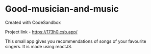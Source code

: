 # Good-musician-and-music
Created with CodeSandbox

Project link - https://173h0.csb.app/

This small app gives you recommendations of songs of your favourite singers.
It is made using reactJS.
